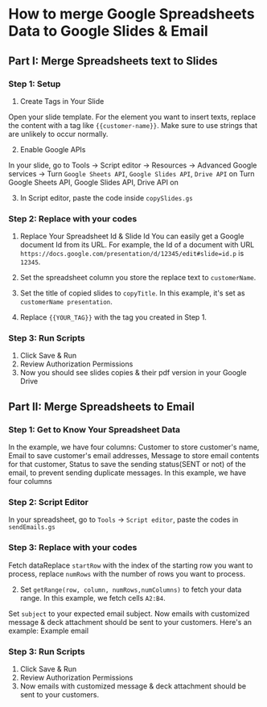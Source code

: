 # How to merge Google Spreadsheets Data to Google Slides & Email
## Part I: Merge Spreadsheets text to Slides
### Step 1: Setup
1. Create Tags in Your Slide

Open your slide template. For the element you want to insert texts, replace the content with a tag like `{{customer-name}}`. Make sure to use strings that are unlikely to occur normally.

2. Enable Google APIs

In your slide, go to Tools -> Script editor -> Resources -> Advanced Google services -> Turn `Google Sheets API`, `Google Slides API`, `Drive API` on
Turn Google Sheets API, Google Slides API, Drive API on

3. In Script editor, paste the code inside `copySlides.gs`


### Step 2: Replace with your codes
1. Replace Your Spreadsheet Id & Slide Id
You can easily get a Google document Id from its URL. For example, the Id of a document with URL `https://docs.google.com/presentation/d/12345/edit#slide=id.p` is `12345`.

2. Set the spreadsheet column you store the replace text to `customerName`.

3. Set the title of copied slides to `copyTitle`. In this example, it's set as `customerName presentation`.

4. Replace `{{YOUR_TAG}}` with the tag you created in Step 1.

### Step 3: Run Scripts
1. Click Save & Run 
2. Review Authorization Permissions
3. Now you should see slides copies & their pdf version in your Google Drive

## Part II: Merge Spreadsheets to Email
### Step 1: Get to Know Your Spreadsheet Data
In the example, we have four columns: Customer to store customer's name, Email to save customer's email addresses, Message to store email contents for that customer, Status to save the sending status(SENT or not) of the email, to prevent sending duplicate messages.
In this example, we have four columns

### Step 2: Script Editor
In your spreadsheet, go to `Tools` -> `Script editor`, paste the codes in `sendEmails.gs`

### Step 3: Replace with your codes

Fetch dataReplace `startRow` with the index of the starting row you want to process, replace `numRows` with the number of rows you want to process.

2. Set `getRange(row, column, numRows,numColumns)` to fetch your data range. In this example, we fetch cells `A2:B4`.

Set `subject` to your expected email subject.
Now emails with customized message & deck attachment should be sent to your customers. Here's an example:
Example email

### Step 3: Run Scripts
1. Click Save & Run 
2. Review Authorization Permissions
3. Now emails with customized message & deck attachment should be sent to your customers.
